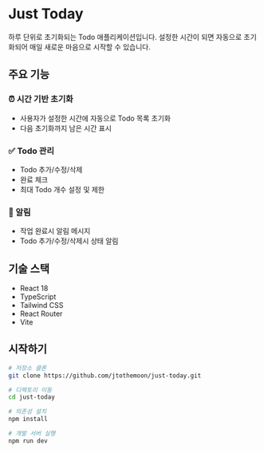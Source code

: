 # Just Today

하루 단위로 초기화되는 Todo 애플리케이션입니다. 설정한 시간이 되면 자동으로 초기화되어 매일 새로운 마음으로 시작할 수 있습니다.

## 주요 기능

### ⏰ 시간 기반 초기화
- 사용자가 설정한 시간에 자동으로 Todo 목록 초기화
- 다음 초기화까지 남은 시간 표시

### ✅ Todo 관리
- Todo 추가/수정/삭제
- 완료 체크
- 최대 Todo 개수 설정 및 제한

### 🔔 알림
- 작업 완료시 알림 메시지
- Todo 추가/수정/삭제시 상태 알림

## 기술 스택

- React 18
- TypeScript
- Tailwind CSS
- React Router
- Vite

## 시작하기

```bash
# 저장소 클론
git clone https://github.com/jtothemoon/just-today.git

# 디렉토리 이동
cd just-today

# 의존성 설치
npm install

# 개발 서버 실행
npm run dev

